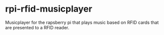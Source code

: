 # rpi-rfid-musicplayer
Musicplayer for the rapsberry pi that plays music based on RFID cards that are presented to a RFID reader.
